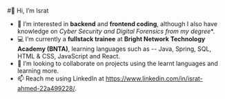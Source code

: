 #👋 Hi, I’m Israt
- 👀 I’m interested in **backend** and **frontend coding**, although I also have knowledge on **Cyber Security and Digital Forensics* from my degree**.  
- 💻 I’m currently a **fullstack trainee** at **Bright Network Technology Academy (BNTA)**, learning languages such as 
 -- Java, Spring, SQL, HTML & CSS, JavaScript and React. 
- 🤝 I’m looking to collaborate on projects using the learnt languages and learning more. 
- 📫 Reach me using LinkedIn at https://www.linkedin.com/in/israt-ahmed-22a499228/. 

<!---
IsratAhmed/IsratAhmed is a ✨ special ✨ repository because its `README.md` (this file) appears on your GitHub profile.
You can click the Preview link to take a look at your changes.
--->
